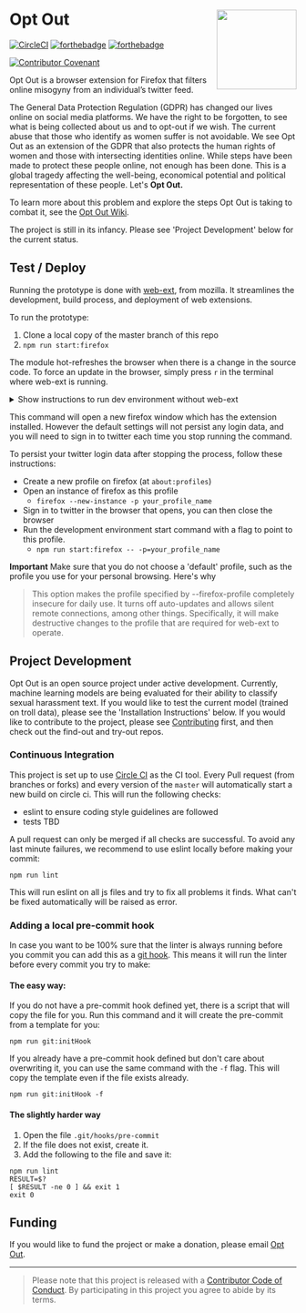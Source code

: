 
# Opt Out <img src='opt_out_logo.png' align="right" height="140" />
[![CircleCI](https://circleci.com/gh/opt-out-tools/opt-out.svg?style=svg)](https://circleci.com/gh/opt-out-tools/opt-out)
[![forthebadge](https://forthebadge.com/images/badges/made-with-python.svg)](https://forthebadge.com) [![forthebadge](https://forthebadge.com/images/badges/made-with-javascript.svg)](https://forthebadge.com)

[![Contributor Covenant](https://img.shields.io/badge/Contributor%20Covenant-v1.4%20adopted-ff69b4.svg)](CODE_OF_CONDUCT.md)

Opt Out is a browser extension for Firefox that filters online misogyny from an individual’s twitter feed.

The General Data Protection Regulation (GDPR) has changed our lives online on social media platforms. We have the right to be forgotten, to see what is being collected about us and to opt-out if we wish. The current abuse that those who identify as women suffer is not avoidable. We see Opt Out as an extension of the GDPR that also protects the human rights of women and those with intersecting identities online. While steps have been made to protect these people online, not enough has been done. This is a global tragedy affecting the well-being, economical potential and political representation of these people. Let's __Opt Out.__

To learn more about this problem and explore the steps Opt Out is taking to combat it, see the [Opt Out Wiki](https://github.com/malteserteresa/opt-out/wiki/The-Problem).

The project is still in its infancy. Please see 'Project Development' below for the current status.

## Test / Deploy
Running the prototype is done with [web-ext](https://extensionworkshop.com/documentation/develop/getting-started-with-web-ext), from mozilla. It streamlines the development, build process, and deployment of web extensions.

To run the prototype:
1. Clone a local copy of the master branch of this repo
2. `npm run start:firefox`

The module hot-refreshes the browser when there is a change in the source code. To force an update in the browser, simply press `r` in the terminal where web-ext is running.

<details>
<summary>Show instructions to run dev environment without web-ext</summary>

1. Clone a local copy of the master branch of this repo
2. Start Mozilla Firefox
3. Set the url to `about:debugging#/runtime/this-firefox` and hit enter
4. In the `Load Teporary Add-ons` box, open and load `manifest.json` which can be found in the `extensions` folder of this repo you cloned locally
5. Open Twitter and test!
6. If you make changes to the code you would like to test, make sure you click "reload" (left of the "remove" button) to apply new changes to script
</details>

This command will open a new firefox window which has the extension installed. However the default settings will not persist any login data, and you will need to sign in to twitter each time you stop running the command. 

To persist your twitter login data after stopping the process, follow these instructions:
* Create a new profile on firefox (at `about:profiles`)
* Open an instance of firefox as this profile
  - `firefox --new-instance -p your_profile_name`
* Sign in to twitter in the browser that opens, you can then close the browser
* Run the development environment start command with a flag to point to this profile.
  - `npm run start:firefox -- -p=your_profile_name`

**Important** Make sure that you do not choose a 'default' profile, such as the profile you use for your personal browsing. Here's why
> This option makes the profile specified by --firefox-profile completely insecure for daily use. It turns off auto-updates and allows silent remote connections, among other things. Specifically, it will make destructive changes to the profile that are required for web-ext to operate.

## Project Development

Opt Out is an open source project under active development. Currently, machine learning models are being evaluated for their ability to classify sexual harassment text. If you would like to test the current model (trained on troll data), please see the 'Installation Instructions' below. If you would like to contribute to the project, please see [Contributing](https://github.com/malteserteresa/opt-out/blob/master/contributing.md) first, and then check out the find-out and try-out repos.


### Continuous Integration

This project is set up to use [Circle CI](https://circleci.com/) as the CI tool.
Every Pull request (from branches or forks) and every version of the `master` will automatically start a new build on circle ci.
This will run the following checks:
- eslint to ensure coding style guidelines are followed
- tests TBD

A pull request can only be merged if all checks are successful.
To avoid any last minute failures, we recommend to use eslint locally before making your commit:

```
npm run lint
```
This will run eslint on all js files and try to fix all problems it finds.
What can't be fixed automatically will be raised as error.

### Adding a local pre-commit hook

In case you want to be 100% sure that the linter is always running before you commit you can add this as a [git hook](https://git-scm.com/book/en/v2/Customizing-Git-Git-Hooks).
This means it will run the linter before every commit you try to make:

#### The easy way:

If you do not have a pre-commit hook defined yet, there is a script that will copy the file for you.
Run this command and it will create the pre-commit from a template for you:
```
npm run git:initHook
```

If you already have a pre-commit hook defined but don't care about overwriting it, you can use the same command with the `-f` flag.
This will copy the template even if the file exists already.
```
npm run git:initHook -f
```


#### The slightly harder way

1. Open the file `.git/hooks/pre-commit`
2. If the file does not exist, create it.
2. Add the following to the file and save it:
```
npm run lint
RESULT=$?
[ $RESULT -ne 0 ] && exit 1
exit 0
```


## Funding
If you would like to fund the project or make a donation, please email [Opt Out](mailto:opt-out-tool@gmail.com).

***

> Please note that this project is released with a [Contributor Code of Conduct](https://github.com/malteserteresa/opt-out/blob/master/CODE_OF_CONDUCT.md). By participating in this project you agree to abide by its terms.


